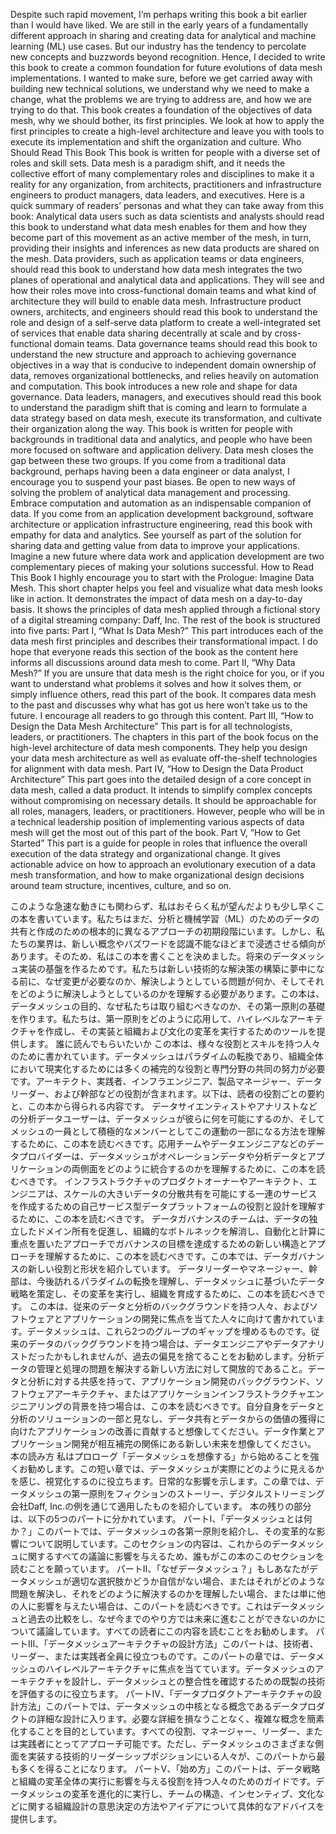 Despite such rapid movement, I’m perhaps writing this book a bit earlier than I would have liked. We are still in the early years of a fundamentally different approach in sharing and creating data for analytical and machine learning (ML) use cases. But our industry has the tendency to percolate new concepts and buzzwords beyond recognition. Hence, I decided to write this book to create a common foundation for future evolutions of data mesh implementations. I wanted to make sure, before we get carried away with building new technical solutions, we understand why we need to make a change, what the problems we are trying to address are, and how we are trying to do that. This book creates a foundation of the objectives of data mesh, why we should bother, its first principles. We look at how to apply the first principles to create a high-level architecture and leave you with tools to execute its implementation and shift the organization and culture. Who Should Read This Book This book is written for people with a diverse set of roles and skill sets. Data mesh is a paradigm shift, and it needs the collective effort of many complementary roles and disciplines to make it a reality for any organization, from architects, practitioners and infrastructure engineers to product managers, data leaders, and executives. Here is a quick summary of readers’ personas and what they can take away from this book: Analytical data users such as data scientists and analysts should read this book to understand what data mesh enables for them and how they become part of this movement as an active member of the mesh, in turn, providing their insights and inferences as new data products are shared on the mesh.
Data providers, such as application teams or data engineers, should read this book to understand how data mesh integrates the two planes of operational and analytical data and applications. They will see and how their roles move into cross-functional domain teams and what kind of architecture they will build to enable data mesh. Infrastructure product owners, architects, and engineers should read this book to understand the role and design of a self-serve data platform to create a well-integrated set of services that enable data sharing decentrally at scale and by cross-functional domain teams. Data governance teams should read this book to understand the new structure and approach to achieving governance objectives in a way that is conducive to independent domain ownership of data, removes organizational bottlenecks, and relies heavily on automation and computation. This book introduces a new role and shape for data governance. Data leaders, managers, and executives should read this book to understand the paradigm shift that is coming and learn to formulate a data strategy based on data mesh, execute its transformation, and cultivate their organization along the way. This book is written for people with backgrounds in traditional data and analytics, and people who have been more focused on software and application delivery. Data mesh closes the gap between these two groups. If you come from a traditional data background, perhaps having been a data engineer or data analyst, I encourage you to suspend your past biases. Be open to new ways of solving the problem of analytical data management and processing. Embrace computation and automation as an indispensable companion of data.
If you come from an application development background, software architecture or application infrastructure engineering, read this book with empathy for data and analytics. See yourself as part of the solution for sharing data and getting value from data to improve your applications. Imagine a new future where data work and application development are two complementary pieces of making your solutions successful. How to Read This Book I highly encourage you to start with the Prologue: Imagine Data Mesh. This short chapter helps you feel and visualize what data mesh looks like in action. It demonstrates the impact of data mesh on a day-to-day basis. It shows the principles of data mesh applied through a fictional story of a digital streaming company: Daff, Inc. The rest of the book is structured into five parts: Part I, “What Is Data Mesh?” This part introduces each of the data mesh first principles and describes their transformational impact. I do hope that everyone reads this section of the book as the content here informs all discussions around data mesh to come. Part II, “Why Data Mesh?” If you are unsure that data mesh is the right choice for you, or if you want to understand what problems it solves and how it solves them, or simply influence others, read this part of the book. It compares data mesh to the past and discusses why what has got us here won’t take us to the future. I encourage all readers to go through this content. Part III, “How to Design the Data Mesh Architecture” This part is for all technologists, leaders, or practitioners. The chapters in this part of the book focus on the high-level architecture of data mesh
components. They help you design your data mesh architecture as well as evaluate off-the-shelf technologies for alignment with data mesh. Part IV, “How to Design the Data Product Architecture” This part goes into the detailed design of a core concept in data mesh, called a data product. It intends to simplify complex concepts without compromising on necessary details. It should be approachable for all roles, managers, leaders, or practitioners. However, people who will be in a technical leadership position of implementing various aspects of data mesh will get the most out of this part of the book. Part V, “How to Get Started” This part is a guide for people in roles that influence the overall execution of the data strategy and organizational change. It gives actionable advice on how to approach an evolutionary execution of a data mesh transformation, and how to make organizational design decisions around team structure, incentives, culture, and so on.

このような急速な動きにも関わらず、私はおそらく私が望んだよりも少し早くこの本を書いています。私たちはまだ、分析と機械学習（ML）のためのデータの共有と作成のための根本的に異なるアプローチの初期段階にいます。しかし、私たちの業界は、新しい概念やバズワードを認識不能なほどまで浸透させる傾向があります。そのため、私はこの本を書くことを決めました。将来のデータメッシュ実装の基盤を作るためです。私たちは新しい技術的な解決策の構築に夢中になる前に、なぜ変更が必要なのか、解決しようとしている問題が何か、そしてそれをどのように解決しようとしているのかを理解する必要があります。この本は、データメッシュの目的、なぜ私たちは取り組むべきなのか、その第一原則の基礎を作ります。私たちは、第一原則をどのように応用して、ハイレベルなアーキテクチャを作成し、その実装と組織および文化の変革を実行するためのツールを提供します。 誰に読んでもらいたいか この本は、様々な役割とスキルを持つ人々のために書かれています。データメッシュはパラダイムの転換であり、組織全体において現実化するためには多くの補完的な役割と専門分野の共同の努力が必要です。アーキテクト、実践者、インフラエンジニア、製品マネージャー、データリーダー、および幹部などの役割が含まれます。以下は、読者の役割ごとの要約と、この本から得られる内容です。 データサイエンティストやアナリストなどの分析データユーザーは、データメッシュが彼らに何を可能にするのか、そしてメッシュの一員として積極的なメンバーとしてこの運動の一部になる方法を理解するために、この本を読むべきです。応用チームやデータエンジニアなどのデータプロバイダーは、データメッシュがオペレーションデータや分析データとアプリケーションの両側面をどのように統合するのかを理解するために、この本を読むべきです。 インフラストラクチャのプロダクトオーナーやアーキテクト、エンジニアは、スケールの大きいデータの分散共有を可能にする一連のサービスを作成するための自己サービス型データプラットフォームの役割と設計を理解するために、この本を読むべきです。 データガバナンスのチームは、データの独立したドメイン所有を促進し、組織的なボトルネックを解消し、自動化と計算に重点を置いたアプローチでガバナンスの目標を達成するための新しい構造とアプローチを理解するために、この本を読むべきです。この本では、データガバナンスの新しい役割と形状を紹介しています。 データリーダーやマネージャー、幹部は、今後訪れるパラダイムの転換を理解し、データメッシュに基づいたデータ戦略を策定し、その変革を実行し、組織を育成するために、この本を読むべきです。 この本は、従来のデータと分析のバックグラウンドを持つ人々、およびソフトウェアとアプリケーションの開発に焦点を当てた人々に向けて書かれています。データメッシュは、これら2つのグループのギャップを埋めるものです。従来のデータのバックグラウンドを持つ場合は、データエンジニアやデータアナリストだったかもしれませんが、過去の偏見を捨てることをお勧めします。分析データの管理と処理の問題を解決する新しい方法に対して開放的であること。データと分析に対する共感を持って、アプリケーション開発のバックグラウンド、ソフトウェアアーキテクチャ、またはアプリケーションインフラストラクチャエンジニアリングの背景を持つ場合は、この本を読むべきです。自分自身をデータと分析のソリューションの一部と見なし、データ共有とデータからの価値の獲得に向けたアプリケーションの改善に貢献すると想像してください。データ作業とアプリケーション開発が相互補完の関係にある新しい未来を想像してください。 本の読み方 私はプロローグ「データメッシュを想像する」から始めることを強くお勧めします。この短い章では、データメッシュが実際にどのように見えるかを感じ、視覚化するのに役立ちます。日常的な影響を示します。この章では、データメッシュの第一原則をフィクションのストーリー、デジタルストリーミング会社Daff, Inc.の例を通じて適用したものを紹介しています。 本の残りの部分は、以下の5つのパートに分かれています。 パートI、「データメッシュとは何か？」このパートでは、データメッシュの各第一原則を紹介し、その変革的な影響について説明しています。このセクションの内容は、これからのデータメッシュに関するすべての議論に影響を与えるため、誰もがこの本のこのセクションを読むことを願っています。 パートII、「なぜデータメッシュ？」もしあなたがデータメッシュが適切な選択肢かどうか自信がない場合、またはそれがどのような問題を解決し、それをどのように解決するのかを理解したい場合、または単に他の人に影響を与えたい場合は、このパートを読むべきです。これはデータメッシュと過去の比較をし、なぜ今までのやり方では未来に進むことができないのかについて議論しています。すべての読者にこの内容を読むことをお勧めします。 パートIII、「データメッシュアーキテクチャの設計方法」このパートは、技術者、リーダー、または実践者全員に役立つものです。このパートの章では、データメッシュのハイレベルアーキテクチャに焦点を当てています。データメッシュのアーキテクチャを設計し、データメッシュとの整合性を確認するための既製の技術を評価するのに役立ちます。 パートIV、「データプロダクトアーキテクチャの設計方法」このパートでは、データメッシュの中核となる概念であるデータプロダクトの詳細な設計に入ります。必要な詳細を損なうことなく、複雑な概念を簡素化することを目的としています。すべての役割、マネージャー、リーダー、または実践者にとってアプローチ可能です。ただし、データメッシュのさまざまな側面を実装する技術的リーダーシップポジションにいる人々が、このパートから最も多くを得ることになります。 パートV、「始め方」このパートは、データ戦略と組織の変革全体の実行に影響を与える役割を持つ人々のためのガイドです。データメッシュの変革を進化的に実行し、チームの構造、インセンティブ、文化などに関する組織設計の意思決定の方法やアイデアについて具体的なアドバイスを提供します。